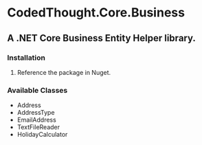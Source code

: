 # CodedThought.Core.Business
## A .NET Core Business Entity Helper library.

### Installation

1. Reference the package in Nuget.

### Available Classes

* Address
* AddressType
* EmailAddress
* TextFileReader
* HolidayCalculator

